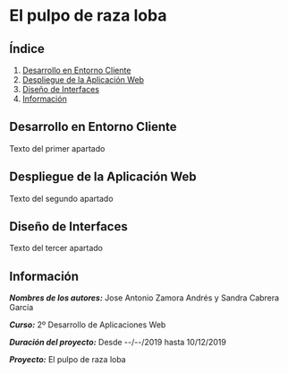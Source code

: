 # El pulpo de raza loba

## Índice
1. [Desarrollo en Entorno Cliente](#cliente)
2. [Despliegue de la Aplicación Web](#despliegue)
3. [Diseño de Interfaces](#interfaces)
4. [Información](#información)

## Desarrollo en Entorno Cliente<a id="cliente"></a>
Texto del primer apartado

## Despliegue de la Aplicación Web<a id="despliegue"></a>
Texto del segundo apartado

## Diseño de Interfaces<a id="interfaces"></a>
Texto del tercer apartado

## Información<a id="información"></a>
***Nombres de los autores:*** Jose Antonio Zamora Andrés y Sandra Cabrera García

***Curso:*** 2º Desarrollo de Aplicaciones Web

***Duración del proyecto:*** Desde --/--/2019 hasta 10/12/2019

***Proyecto:*** El pulpo de raza loba
